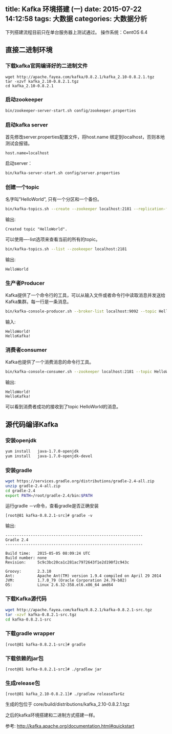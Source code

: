 title: Kafka 环境搭建 (一)
date: 2015-07-22 14:12:58
tags: 大数据
categories: 大数据分析
---
下列搭建流程目前只在单台服务器上测试通过。
操作系统：CentOS 6.4

## **直接二进制环境**

### 下载kafka官网编译好的二进制文件

```
wget http://apache.fayea.com/kafka/0.8.2.1/kafka_2.10-0.8.2.1.tgz
tar -xzvf kafka_2.10-0.8.2.1.tgz
cd kafka_2.10-0.8.2.1
```
### 启动zookeeper
``` bash
bin/zookeeper-server-start.sh config/zookeeper.properties
```
### 启动kafka server
首先修改server.properties配置文件，将host.name 绑定到localhost，否则本地测试会报错。
``` 
host.name=localhost
```
启动server：
``` bash
bin/kafka-server-start.sh config/server.properties
```
<!-- more -->
### 创建一个topic
名字叫”HelloWorld”, 只有一个分区和一个备份。
``` bash
bin/kafka-topics.sh --create --zookeeper localhost:2181 --replication-factor 1 --partitions 1 --topic HelloWorld
```
输出:
```
Created topic "HelloWorld".
```

可以使用—-list选项来查看当前的所有的topic。
``` bash
bin/kafka-topics.sh --list --zookeeper localhost:2181
```
输出:
```
HelloWorld
```

### 生产者Producer
Kafka提供了一个命令行的工具，可以从输入文件或者命令行中读取消息并发送给Kafka集群。每一行是一条消息。
``` bash
bin/kafka-console-producer.sh --broker-list localhost:9092 --topic HelloWorld
```
输入:
```
HelloWorld!       
HelloKafka!

```
### 消费者consumer

Kafka也提供了一个消费消息的命令行工具。
``` bash
bin/kafka-console-consumer.sh --zookeeper localhost:2181 --topic HelloWorld --from-beginning
```
输出:
```
HelloWorld!
HelloKafka!
```
可以看到消费者成功的接收到了topic HelloWorld的消息。

## 源代码编译Kafka
### 安装openjdk
``` bash
yum install   java-1.7.0-openjdk
yum install   java-1.7.0-openjdk-devel
```
### 安装gradle
``` bash
wget https://services.gradle.org/distributions/gradle-2.4-all.zip
unzip gradle-2.4-all.zip
cd gradle-2.4
export PATH=/root/gradle-2.4/bin:$PATH
```
运行gradle －v命令，查看gradle是否正确安装
```
[root@81 kafka-0.8.2.1-src]# gradle -v
```
输出:
```
------------------------------------------------------------
Gradle 2.4
------------------------------------------------------------

Build time:   2015-05-05 08:09:24 UTC
Build number: none
Revision:     5c9c3bc20ca1c281ac7972643f1e2d190f2c943c

Groovy:       2.3.10
Ant:          Apache Ant(TM) version 1.9.4 compiled on April 29 2014
JVM:          1.7.0_79 (Oracle Corporation 24.79-b02)
OS:           Linux 2.6.32-358.el6.x86_64 amd64
```
### 下载Kafka源代码
``` bash
wget http://apache.fayea.com/kafka/0.8.2.1/kafka-0.8.2.1-src.tgz
tar -xzvf kafka-0.8.2.1-src.tgz 
cd kafka-0.8.2.1-src
```
### 下载gradle wrapper
```
[root@81 kafka-0.8.2.1-src]# gradle
```
### 下载依赖的jar包
```
[root@81 kafka-0.8.2.1-src]# ./gradlew jar
```
### 生成release包
```
[root@81 kafka_2.10-0.8.2.1]# ./gradlew releaseTarGz
```
生成的包位于 core/build/distributions/kafka_2.10-0.8.2.1.tgz

之后的kafka环境搭建和二进制方式搭建一样。

参考: http://kafka.apache.org/documentation.html#quickstart 


